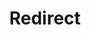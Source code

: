 ﻿---
layout: src/layouts/Redirect.astro
title: Redirect
redirect: https://yamldoc.liuyan.wang/docs/octopus-rest-api/cli/octopus-worker-listening-tentacle-view
pubDate:  2023-01-01
navSearch: false
navSitemap: false
navMenu: false
---
